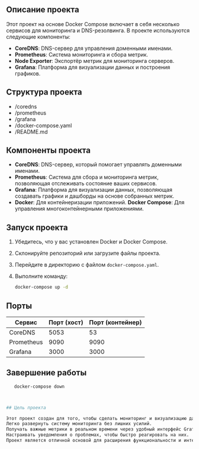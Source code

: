 ## Описание проекта

Этот проект на основе Docker Compose включает в себя несколько сервисов для мониторинга и DNS-резолвинга. В проекте используются следующие компоненты:

- **CoreDNS**: DNS-сервер для управления доменными именами.
- **Prometheus**: Система мониторинга и сбора метрик.
- **Node Exporter**: Экспортёр метрик для мониторинга серверов.
- **Grafana**: Платформа для визуализации данных и построения графиков.

## Структура проекта

- /coredns
- /prometheus
- /grafana
- /docker-compose.yaml
- /README.md


## Компоненты проекта

- **CoreDNS**: DNS-сервер, который помогает управлять доменными именами.
- **Prometheus**: Система для сбора и мониторинга метрик, позволяющая отслеживать состояние ваших сервисов.
- **Grafana**: Платформа для визуализации данных, позволяющая создавать графики и дашборды на основе собранных метрик.
- **Docker**: Для контейнеризации приложений.
**Docker Compose**: Для управления многоконтейнерными приложениями.

## Запуск проекта

1. Убедитесь, что у вас установлен Docker и Docker Compose.
2. Склонируйте репозиторий или загрузите файлы проекта.
3. Перейдите в директорию с файлом `docker-compose.yaml`.
4. Выполните команду:

   ```bash
   docker-compose up -d

## Порты

| Сервис       | Порт (хост) | Порт (контейнер) |
|--------------|-------------|-------------------|
| CoreDNS      | 5053        | 53                |
| Prometheus   | 9090        | 9090              |
| Grafana      | 3000        | 3000              |

  
## Завершение работы


```bash
   docker-compose down



## Цель проекта

Этот проект создан для того, чтобы сделать мониторинг и визуализацию данных простыми и доступными. Он позволяет пользователям:
Легко развернуть систему мониторинга без лишних усилий.
Получать важные метрики в реальном времени через удобный интерфейс Grafana.
Настраивать уведомления о проблемах, чтобы быстро реагировать на них.
Проект является отличной основой для расширения функциональности и интеграции с другими инструментами в области DevOps.
